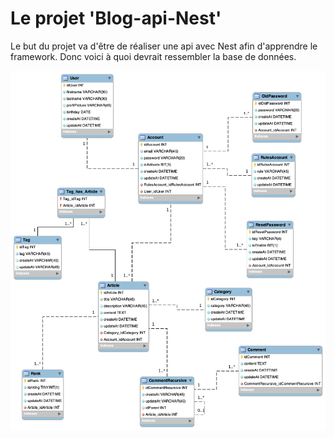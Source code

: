 # Le projet 'Blog-api-Nest'
Le but du projet va d'être de réaliser une api avec Nest afin d'apprendre le framework.
Donc voici à quoi devrait ressembler la base de données.

![database](./schema-database.png)
